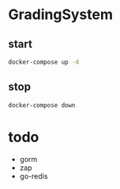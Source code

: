 # GradingSystem

## start
```bash
docker-compose up -d
```

## stop
```bash
docker-compose down
```


# todo
- gorm
- zap
- go-redis